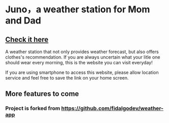 # Juno，a weather station for Mom and Dad

## [Check it here](https://wangsmaster.github.io/juno)

A weather station that not only provides weather forecast, but also offers clothes's recommendation. If you are always uncertain what your litle one should wear every morning, this is the website you can visit everyday!

If you are using smartphone to access this website, please allow location service and feel free to save the link on your home screen.

## More features to come

### Project is forked from https://github.com/fidalgodev/weather-app
